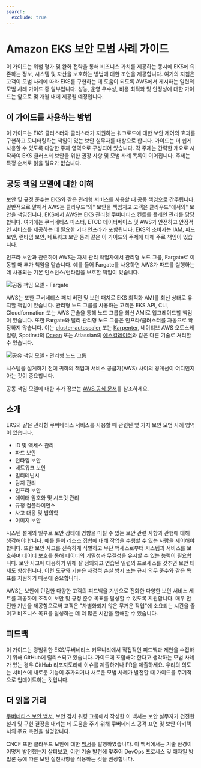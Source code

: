 ```yaml
---
search:
  exclude: true
---
```



# Amazon EKS 보안 모범 사례 가이드

이 가이드는 위험 평가 및 완화 전략을 통해 비즈니스 가치를 제공하는 동시에 EKS에 의존하는 정보, 시스템 및 자산을 보호하는 방법에 대한 조언을 제공합니다. 여기의 지침은 고객이 모범 사례에 따라 EKS를 구현하는 데 도움이 되도록 AWS에서 게시하는 일련의 모범 사례 가이드 중 일부입니다. 성능, 운영 우수성, 비용 최적화 및 안정성에 대한 가이드는 앞으로 몇 개월 내에 제공될 예정입니다.

## 이 가이드를 사용하는 방법

이 가이드는 EKS 클러스터와 클러스터가 지원하는 워크로드에 대한 보안 제어의 효과를 구현하고 모니터링하는 책임이 있는 보안 실무자를 대상으로 합니다. 가이드는 더 쉽게 사용할 수 있도록 다양한 주제 영역으로 구성되어 있습니다. 각 주제는 간략한 개요로 시작하여 EKS 클러스터 보안을 위한 권장 사항 및 모범 사례 목록이 이어집니다. 주제는 특정 순서로 읽을 필요가 없습니다.

## 공동 책임 모델에 대한 이해

보안 및 규정 준수는 EKS와 같은 관리형 서비스를 사용할 때 공동 책임으로 간주됩니다. 일반적으로 말해서 AWS는 클라우드"의" 보안을 책임지고 고객은 클라우드"에서의" 보안을 책임집니다. EKS에서 AWS는 EKS 관리형 쿠버네티스 컨트롤 플레인 관리를 담당합니다. 여기에는 쿠버네티스 마스터, ETCD 데이터베이스 및 AWS가 안전하고 안정적인 서비스를 제공하는 데 필요한 기타 인프라가 포함됩니다. EKS의 소비자는 IAM, 파드 보안, 런타임 보안, 네트워크 보안 등과 같은 이 가이드의 주제에 대해 주로 책임이 있습니다.

인프라 보안과 관련하여 AWS는 자체 관리 작업자에서 관리형 노드 그룹, Fargate로 이동할 때 추가 책임을 맡습니다. 예를 들어 Fargate를 사용하면 AWS가 파드를 실행하는 데 사용되는 기본 인스턴스/런타임을 보호할 책임이 있습니다.

![ 공동 책임 모델 - Fargate ]( images/SRM-EKS.jpg )

AWS는 또한 쿠버네티스 패치 버전 및 보안 패치로 EKS 최적화 AMI를 최신 상태로 유지할 책임이 있습니다. 관리형 노드 그룹를 사용하는 고객은 EKS API, CLI, Cloudformation 또는 AWS 콘솔을 통해 노드 그룹을 최신 AMI로 업그레이드할 책임이 있습니다. 또한 Fargate와 달리 관리형 노드 그룹은 인프라/클러스터를 자동으로 확장하지 않습니다. 이는 [cluster-autoscaler](https://github.com/kubernetes/autoscaler/blob/master/cluster-autoscaler/cloudprovider/aws/README.md) 또는 [Karpenter](https://karpenter.sh/), 네이티브 AWS 오토스케일링, SpotInst의 [Ocean](https://spot.io/solutions/kubernetes-2/) 또는 Atlassian의 [에스컬레이터](https://github.com/atlassian/escalator)와 같은 다른 기술로 처리할 수 있습니다.  

![공유 책임 모델 - 관리형 노드 그룹](./images/SRM-MNG.jpg)

시스템을 설계하기 전에 귀하의 책임과 서비스 공급자(AWS) 사이의 경계선이 어디인지 아는 것이 중요합니다.

공동 책임 모델에 대한 추가 정보는 [AWS 공식 문서](https://aws.amazon.com/compliance/shared-responsibility-model/)를 참조하세요.

## 소개

EKS와 같은 관리형 쿠버네티스 서비스를 사용할 때 관련된 몇 가지 보안 모범 사례 영역이 있습니다.

- ID 및 액세스 관리
- 파드 보안
- 런타임 보안
- 네트워크 보안
- 멀티테넌시
- 탐지 관리
- 인프라 보안
- 데이터 암호화 및 시크릿 관리
- 규정 컴플라이언스
- 사고 대응 및 법의학
- 이미지 보안

시스템 설계의 일부로 보안 상태에 영향을 미칠 수 있는 보안 관련 사항과 관행에 대해 생각해야 합니다. 예를 들어 리소스 집합에 대해 작업을 수행할 수 있는 사람을 제어해야 합니다. 또한 보안 사고를 신속하게 식별하고 무단 액세스로부터 시스템과 서비스를 보호하며 데이터 보호를 통해 데이터의 기밀성과 무결성을 유지할 수 있는 능력이 필요합니다. 보안 사고에 대응하기 위해 잘 정의되고 연습된 일련의 프로세스를 갖추면 보안 태세도 향상됩니다. 이런 도구와 기술은 재정적 손실 방지 또는 규제 의무 준수와 같은 목표를 지원하기 때문에 중요합니다.

AWS는 보안에 민감한 다양한 고객의 피드백을 기반으로 진화한 다양한 보안 서비스 세트를 제공하여 조직이 보안 및 규정 준수 목표를 달성할 수 있도록 지원합니다. 매우 안전한 기반을 제공함으로써 고객은 "차별화되지 않은 무거운 작업"에 소요되는 시간을 줄이고 비즈니스 목표를 달성하는 데 더 많은 시간을 할애할 수 있습니다.

## 피드백

이 가이드는 광범위한 EKS/쿠버네티스 커뮤니티에서 직접적인 피드백과 제안을 수집하기 위해 GitHub에 릴리스되고 있습니다. 가이드에 포함해야 한다고 생각하는 모범 사례가 있는 경우 GitHub 리포지토리에 이슈를 제출하거나 PR을 제출하세요. 우리의 의도는 서비스에 새로운 기능이 추가되거나 새로운 모범 사례가 발전할 때 가이드를 주기적으로 업데이트하는 것입니다.

## 더 읽을 거리

[쿠버네티스 보안 백서](https://github.com/kubernetes/sig-security/blob/main/sig-security-external-audit/security-audit-2019/findings/Kubernetes%20White%20Paper.pdf), 보안 감사 워킹 그룹에서 작성한 이 백서는 보안 실무자가 건전한 설계 및 구현 결정을 내리는 데 도움을 주기 위해 쿠버네티스 공격 표면 및 보안 아키텍처의 주요 측면을 설명합니다.

CNCF 또한 클라우드 보안에 대한 [백서](https://github.com/cncf/tag-security/blob/efb183dc4f19a1bf82f967586c9dfcb556d87534/security-whitepaper/v2/CNCF_cloud-native-security-whitepaper-May2022-v2.pdf)를 발행하였습니다. 이 백서에서는 기술 환경이 어떻게 발전했는지 살펴보고, 이런 기술 발전에 맞추어 DevOps 프로세스 및 애자일 방법론 등에 따른 보안 실천사항을 적용하는 것을 권장합니다.
